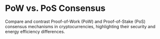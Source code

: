 # PoW vs. PoS Consensus

Compare and contrast Proof-of-Work (PoW) and Proof-of-Stake (PoS) consensus mechanisms in cryptocurrencies, highlighting their security and energy efficiency differences.